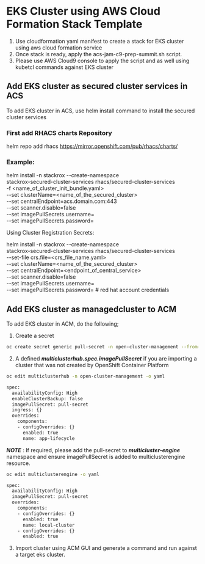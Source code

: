 # EKS Cluster using AWS Cloud Formation Stack Template



1. Use cloudformation yaml manifest to create a stack for EKS cluster using aws cloud formation service
2. Once stack is ready, apply the acs-jam-c9-prep-summit.sh script.
3. Please use AWS Cloud9 console to apply the script and as well using kubetcl commands against EKS cluster

## Add EKS cluster as secured cluster services in ACS
To add EKS cluster in ACS, use helm install command to install the secured cluster services 

### First add RHACS charts Repository 
helm repo add rhacs https://mirror.openshift.com/pub/rhacs/charts/

### Example: 
helm install -n stackrox --create-namespace \
    stackrox-secured-cluster-services rhacs/secured-cluster-services \
    -f <name_of_cluster_init_bundle.yaml> \
    --set clusterName=<name_of_the_secured_cluster> \
    --set centralEndpoint=acs.domain.com:443 \
    --set scanner.disable=false \
    --set imagePullSecrets.username=<username> \
    --set imagePullSecrets.password=<password>

Using Cluster Registration Secrets:

helm install -n stackrox --create-namespace \
    stackrox-secured-cluster-services rhacs/secured-cluster-services \
    --set-file crs.file=<crs_file_name.yaml> \
    --set clusterName=<name_of_the_secured_cluster> \
    --set centralEndpoint=<endpoint_of_central_service> \
    --set scanner.disable=false \
    --set imagePullSecrets.username=<username> \
    --set imagePullSecrets.password=<password>  # red hat account credentials 


## Add EKS cluster as managedcluster to ACM
To add EKS cluster in ACM, do the following; 

1. Create a secret
```bash
oc create secret generic pull-secret -n open-cluster-management --from-file=.dockerconfigjson=<path-to-pull-secret> --type=kubernetes.io/dockerconfigjson
```
2. A defined **_multiclusterhub.spec.imagePullSecret_** if you are importing a cluster that was not created by OpenShift Container Platform
```bash
oc edit multiclusterhub -n open-cluster-management -o yaml 

spec:
  availabilityConfig: High
  enableClusterBackup: false
  imagePullSecret: pull-secret
  ingress: {}
  overrides:
    components:
    - configOverrides: {}
      enabled: true
      name: app-lifecycle
```

**_NOTE_** : If required, please add the pull-secret to **_multicluster-engine_** namespace and ensure imagePullSecret is added to multiclusterengine resource. 
```bash
oc edit multiclusterengine -o yaml

spec:
  availabilityConfig: High
  imagePullSecret: pull-secret
  overrides:
    components:
    - configOverrides: {}
      enabled: true
      name: local-cluster
    - configOverrides: {}
      enabled: true
```

3. Import cluster using ACM GUI and generate a command and run against a target eks cluster. 

